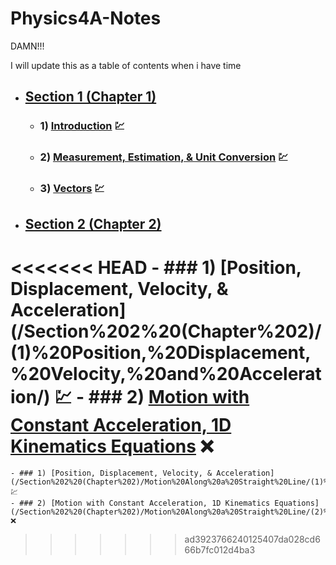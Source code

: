 # Physics4A-Notes
DAMN!!!

I will update this as a table of contents when i have time
- ## [Section 1 (Chapter 1)](/Section%201%20(Chapter%201)/)
	- ###  1) [Introduction](/Section%201%20(Chapter%201)/(1)%20Introduction/) 💹
	- ### 2) [Measurement, Estimation, & Unit Conversion](/Section%201%20(Chapter%201)/(2)%20Measurement,%20Estimation,%20&%20Unit%20Conversion/) 💹
	- ### 3) [Vectors](/Section%201%20(Chapter%201)/(3)%20Vectors/) 💹
- ## [Section 2 (Chapter 2)](/Section%202%20(Chapter%202)/)
<<<<<<< HEAD
	- ### 1) [Position, Displacement, Velocity, & Acceleration](/Section%202%20(Chapter%202)/(1)%20Position,%20Displacement, %20Velocity,%20and%20Acceleration/) 💹
	- ### 2) [Motion with Constant Acceleration, 1D Kinematics Equations](/Section%202%20(Chapter%202)/(2)%20Motion%20with%20Constant%20Acceleration,%201D%20Kinematic%20Equations/) ❌
=======
	- ### 1) [Position, Displacement, Velocity, & Acceleration](/Section%202%20(Chapter%202)/Motion%20Along%20a%20Straight%20Line/(1)%20Position,%20Displacement,%20Velocity,%20&%20Acceleration/) 💹
	- ### 2) [Motion with Constant Acceleration, 1D Kinematics Equations](/Section%202%20(Chapter%202)/Motion%20Along%20a%20Straight%20Line/(2)%20Motion%20with%20Constant%20Acceleration,%201D%20Kinematic%20Equations/) ❌
>>>>>>> ad3923766240125407da028cd666b7fc012d4ba3
